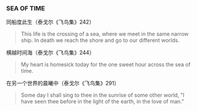 ### SEA OF TIME

同船度此生（泰戈尔《飞鸟集》242）

> This life is the crossing of a sea, where we meet in the same narrow ship. In death we reach the shore and go to our different worlds. 

横越时间海（泰戈尔《飞鸟集》244）

> My heart is homesick today for the one sweet hour across the sea of time.

在另一个世界的晨曦中（泰戈尔《飞鸟集》291）

> Some day I shall sing to thee in the sunrise of some other world, "I have seen thee before in the light of the earth, in the love of man."